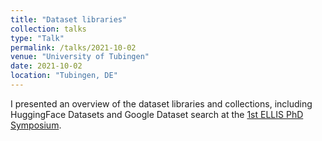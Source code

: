 ```yaml
---
title: "Dataset libraries"
collection: talks
type: "Talk"
permalink: /talks/2021-10-02
venue: "University of Tubingen"
date: 2021-10-02
location: "Tubingen, DE"
---
```


I presented an overview of the dataset libraries and collections, including HuggingFace Datasets and Google Dataset search at the [1st ELLIS PhD Symposium](https://ellis.eu/events/ellis-doctoral-symposium).
